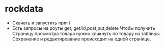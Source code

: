 # rockdata
* Скачать и запустить npm i
* Есть запросы на роуты get, get/id,post,put,delete
Чтобы получить Страницу просмотра товара нужно кликнуть по товару из таблицы
Сохранение и редактирование происходит на одной странице.
